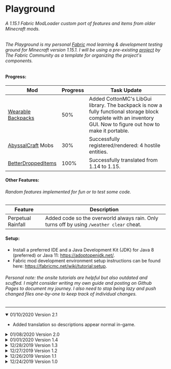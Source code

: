 # Playground

###### A 1.15.1 Fabric ModLoader custom port of features and items from older Minecraft mods.
###### The Playground is my personal [Fabric](https://fabricmc.net/) mod learning & development testing ground for Minecraft version 1.15.1. I will be using a pre-existing [project](https://github.com/fabric-community/the-hallow) by The Fabric Community as a template for organizing the project's components.

#### Progress:

|Mod|Progress|Task Update|
|---|--------|------|
|[Wearable Backpacks](https://www.curseforge.com/minecraft/mc-mods/wearable-backpacks)|50%|Added CottonMC's LibGui library. The backpack is now a fully functional storage block complete with an inventory GUI. Now to figure out how to make it portable.|
|[AbyssalCraft](https://www.curseforge.com/minecraft/mc-mods/abyssalcraft) Mobs|30%|Successfully registered/rendered: 4 hostile entities.|
|[BetterDroppedItems](https://www.curseforge.com/minecraft/mc-mods/better-dropped-items)|100%|Successfully translated from 1.14 to 1.15.|

#### Other Features:

###### Random features implemented for fun or to test some code.

|Feature|Description|
|-------|-----------|
|Perpetual Rainfall|Added code so the overworld always rain. Only turns off by using `/weather clear` cheat.|

#### Setup:
* Install a preferred IDE and a Java Development Kit (JDK) for Java 8 (preferred) or Java 11: https://adoptopenjdk.net/.
* Fabric mod development environment setup instructions can be found here: https://fabricmc.net/wiki/tutorial:setup.
###### Personal note: the onsite tutorials are helpful but also outdated and scuffed. I might consider writing my own guide and posting on Github Pages to document my journey. I also need to stop being lazy and push changed files one-by-one to keep track of individual changes.

---

<details open>
  <summary>01/10/2020 Version 2.1</summary>
  
  + Added translation so descriptions appear normal in-game.

</details>

<details close>
  <summary>01/08/2020 Version 2.0</summary>
  
  + Fully translated Draylar's BetterDroppedItems from mc1.14 to mc1.15. Whew!
  + Added a feature that makes the Overworld constantly rain.
  
</details>

<details close>
  <summary>01/01/2020 Version 1.4</summary>
  
  + Renamed util folder to api.
  + Fully registered 3 Shadow mobs - hostile AbyssalCraft entities - with custom models, sounds, drops, egg and AI.
  + The Shadows give chase when you look at their face.

</details>

<details close>
  <summary>12/28/2019 Version 1.3</summary>
  
  + The Shadows give chase when you look at their face.
  + Included Mixin's library to inject entity spawn conditions.
  + Fully registered an Abyssal Zombie - a hostile entity from AbyssalCraft - with custom sounds, drops, and spawn egg.

</details>

<details close>
  <summary>12/27/2019 Version 1.2</summary>
  
  + Included CottonMC's LibGui library for GUI handling.
  + Backpack inventory now has a GUI!!!

</details>

<details close>
  <summary>12/26/2019 Version 1.1</summary>

  + Fully registered an Abyssal Zombie - a hostile entity from AbyssalCraft - with custom sounds, drops, and spawn egg.
  + Included CottonMC's LibGui library for GUI handling.
  + Backpack inventory now has a GUI!!!
  + Refactored code for server and client-side mod intializations.
  + Backpack is now multi-directional; the block faces in different directions. Backpack is also brown.
  + Added backpack inventory (no GUI); blocks that interact with storage can push items to and from the backpack.

</details>

<details close>
  <summary>12/24/2019 Version 1.0</summary>

  + Added backpack inventory (no GUI); blocks that interact with storage can push items to and from the backpack.
  + Refactored code into separate responsible packages to be initialized by main.
  + Registered/rendered the backpack as a non-functional, but craftable block. It's a blue backpack!
  + Initial Fabric mod environment setup.

</details>
